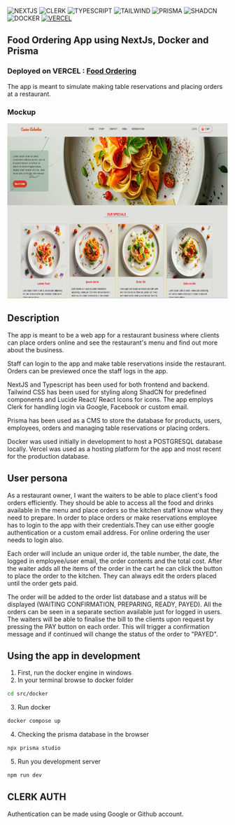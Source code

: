 ![NEXTJS](https://img.shields.io/badge/next.js-000000?style=for-the-badge&logo=nextdotjs&logoColor=white)
![CLERK](https://img.shields.io/badge/clerk%20auth-black?style=for-the-badge&logo=clerk)
![TYPESCRIPT](https://img.shields.io/badge/Typescript-black?style=for-the-badge&logo=typescript)
![TAILWIND](https://img.shields.io/badge/tailwind-black?style=for-the-badge&logo=tailwindcss)
![PRISMA](https://img.shields.io/badge/prisma-black?style=for-the-badge&logo=prisma)
![SHADCN](https://img.shields.io/badge/shadcn-black?style=for-the-badge&logo=shadcn)
![DOCKER](https://img.shields.io/badge/docker-black?style=for-the-badge&logo=docker)
[![VERCEL](https://img.shields.io/badge/vercel-black?style=for-the-badge&logo=vercel&logoColor=white)](https://food-ordering-ten.vercel.app)

## Food Ordering App using NextJs, Docker and Prisma

### **Deployed on VERCEL** : [Food Ordering](https://food-ordering-ten.vercel.app)

The app is meant to simulate making table reservations and placing orders at a restaurant.

### Mockup

<img src="./public/preview-CA.png" alt="app preview" width="700" height="400"/>

## Description

The app is meant to be a web app for a restaurant business where clients can place orders online and see the restaurant's menu and find out more about the business.

Staff can login to the app and make table reservations inside the restaurant. Orders can be previewed once the staff logs in the app.

NextJS and Typescript has been used for both frontend and backend. Tailwind CSS has been used for styling along ShadCN for predefined components and Lucide React/ React Icons for icons. The app employs Clerk for handling login via Google, Facebook or custom email.

Prisma has been used as a CMS to store the database for products, users, employees, orders and managing table reservations or placing orders.

Docker was used initially in development to host a POSTGRESQL database locally. Vercel was used as a hosting platform for the app and most recent for the production database.

## User persona

As a restaurant owner, I want the waiters to be able to place client's food orders efficiently.
They should be able to access all the food and drinks available in the menu and place orders so the kitchen staff know what they need to prepare.
In order to place orders or make reservations employee has to login to the app with their credentials.They can use either google authentication or a custom email address. For online ordering the user needs to login also.

Each order will include an unique order id, the table number, the date, the logged in employee/user email, the order contents and the total cost.
After the waiter adds all the items of the order in the cart he can click the button to place the order to the kitchen. They can always edit the orders placed until the order gets paid.

The order will be added to the order list database and a status will be displayed (WAITING CONFIRMATION, PREPARING, READY, PAYED).
All the orders can be seen in a separate section available just for logged in users.
The waiters will be able to finalise the bill to the clients upon request by pressing the PAY button on each order. This will trigger a confirmation message and if continued will change the status of the order to "PAYED".

## Using the app in development

1. First, run the docker engine in windows
2. In your terminal browse to docker folder

```bash
cd src/docker
```

3. Run docker

```bash
docker compose up
```

4. Checking the prisma database in the browser

```bash
npx prisma studio
```

5. Run you development server

```bash
npm run dev
```

## CLERK AUTH

Authentication can be made using Google or Github account.
